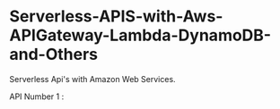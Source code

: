 # Serverless-APIS-with-Aws-APIGateway-Lambda-DynamoDB-and-Others
Serverless Api's with Amazon Web Services.


API Number 1 :


